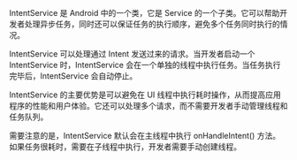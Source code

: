 IntentService 是 Android 中的一个类，它是 Service 的一个子类。它可以帮助开发者处理异步任务，同时还可以保证任务的执行顺序，避免多个任务同时执行的情况。

IntentService 可以处理通过 Intent 发送过来的请求。当开发者启动一个 IntentService 时，IntentService 会在一个单独的线程中执行任务。当任务执行完毕后，IntentService 会自动停止。

IntentService 的主要优势是可以避免在 UI 线程中执行耗时操作，从而提高应用程序的性能和用户体验。它还可以处理多个请求，而不需要开发者手动管理线程和任务队列。

需要注意的是，IntentService 默认会在主线程中执行 onHandleIntent() 方法。如果任务很耗时，需要在子线程中执行，开发者需要手动创建线程。

